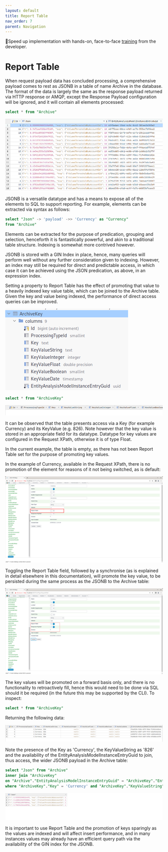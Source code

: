 ```yaml
---
layout: default
title: Report Table
nav_order: 7
parent: Navigation
---
```


🚀Speed up implementation with hands-on, face-to-face [training](https://www.jube.io/jube-training) from the developer.

# Report Table
When request payload data has concluded processing, a comprehensive payload comes to rest as JSONB in a table of name Archive in the database.  The format of the data is largely the same as the response payload returned via HTTP response or AMQP,  except the Response Payload configuration will be ignored, and it will contain all elements processed:

```sql
select * from "Archive"
```

![Image](ContentsOfArchiveTable.png)

JSONB is a versatile datatype and has a means to expose all of the elements to SQL to support reporting.  For example,  elements can be extracted via syntax as follows:

```sql
select "Json" -> 'payload' ->> 'Currency' as "Currency"
from "Archive"
```

Elements can be extracted for the purpose of predication, grouping and selection,  henceforth it is fantastically powerful,  and akin to a traditional table structure.  Indexing is somewhat more contrived however.

JSONB is stored with a GIN Index in place, hence, many queries will perform well without any further consideration given to indexing.  However, an index may still be required for direct and predictable access, in which case  it can be achieved using the JSON predication, as above, in an expression index.

Setting a property to Report Table has the effect of promoting that value to a heavily indexed key value table, which can be joined to the Archive table.  Given the key and value being indexed, the performance of direct access queries can be improved.

![Image](AchiveKeyTableSpecification.png)

```sql
select * from "ArchiveKey"
```

![Image](EmptyArchiveKeyTable.png)

It can be observed that the table presents access via a Key (for example Currency) and its KeyValue (e.g. 826).  Note however that the key value is stored in an appropriate field for its datatype. Datatype for key values are configured in the Request XPath, otherwise it is of type Float.

In the current example,  the table is empty, as there has not been Report Table set for the purpose of promoting key values.

In the example of Currency, available in the Request XPath, there is no promotion of the element for reasons of it not being switched, as is default:

![Image](CurrencyWithoutReportTable.png)

Toggling the Report Table field, followed by a synchronise (as is explained in detail elsewhere in this documentation),  will promote the key value, to be persisted during the same process as the JSONB to the Archive table:

![Image](CurrencyUpdatedForReportTable.png)

The key values will be promoted on a forward basis only,  and there is no functionality to retroactively fill, hence this would need to be done via SQL should it be required (in the future this may be supported by the CLI).  To inspect:

```sql
select * from "ArchiveKey"
```

Returning the following data:

![Image](AvailableArchiveKeys.png)

Note the presence of the Key as 'Currency',  the KeyValueString as '826' and the availability of the EntityAnalysisModelInstanceEntryGuid to join,  thus access, the wider JSONB payload in the Archive table:

```sql
select "Json" from "Archive"
inner join "ArchiveKey"
on "Archive"."EntityAnalysisModelInstanceEntryGuid" = "ArchiveKey"."EntityAnalysisModelInstanceEntryGuid"
where "ArchiveKey"."Key" = 'Currency' and "ArchiveKey"."KeyValueString" = '826' 
```

![Image](KeyAccessOfJson.png)

It is important to use Report Table and the promotion of keys sparingly as the values are indexed and will affect insert performance, and in many instances values may already have an efficient query path via the availability of the GIN index for the JSONB.